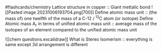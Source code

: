 #flashcards/chemistry 
Lattice structure in copper :: Giant mettalic bond
![[Pasted image 20231006193704.png|700]]
Define atomic mass unit :: (the mass of) one twelfth of the mass of a C-12 / <sup>12</sup>C atom (or isotope)
Define Atomic mass A<sub>r</sub> in terms of unified atomic mass unit :: average mass of the isotopes of an element compared to the unified atomic mass unit

![[chem questions.excalidraw]]
What is Stereo Isomerism :: everything is same except 3d arrangement is different
